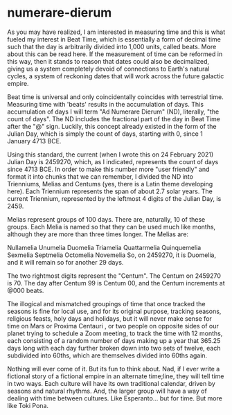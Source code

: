 # numerare-dierum
As you may have realized, I am interested in measuring time and this is what fueled my interest in Beat Time, which is essentially a form of decimal time such that the day is arbitrarily divided into 1,000 units, called beats. More about this can be read here. If the measurement of time can be reformed in this way, then it stands to reason that dates could also be decimalized, giving us a system completely devoid of connections to Earth's natural cycles, a system of reckoning dates that will work across the future galactic empire.

Beat time is universal and only coincidentally coincides with terrestrial time. Measuring time with 'beats' results in the accumulation of days. This accumulation of days I will term "Ad Numerare Dierum" (ND), literally, "the count of days". The ND includes the fractional part of the day in Beat Time after the "@" sign. Luckily, this concept already existed in the form of the Julian Day, which is simply the count of days, starting with 0, since 1 January 4713 BCE.

Using this standard, the current (when I wrote this on 24 February 2021) Julian Day is 2459270, which, as I indicated, represents the count of days since 4713 BCE. In order to make this number more "user friendly" and format it into chunks that we can remember, I divided the ND into Trienniums, Melias and Centums (yes, there is a Latin theme developing here). Each Triennium represents the span of about 2.7 solar years. The current Triennium, represented by the leftmost 4 digits of the Julian Day, is 2459.

Melias represent groups of 100 days. There are, naturally, 10 of these groups. Each Melia is named so that they can be used much like months, although they are more than three times longer. The Melias are:

Nullamelia
Unumelia
Duomelia
Triamelia
Quattarmelia
Quinquemelia
Sexmelia
Septmelia
Octomelia
Novemelia
So, on 2459270, it is Duomelia, and it will remain so for another 29 days.

The two rightmost digits represent the "Centum". The Centum on 2459270 is 70. The day after Centum 99 is Centum 00, and the Centum increments at @000 beats.

The illogical and mismatched groupings of time that once tracked the seasons is fine for local use, and for its original purpose, tracking seasons, religious feasts, holy days and holidays, but it will never make sense for time on Mars or Proxima Centauri , or two people on opposite sides of our planet trying to schedule a Zoom meeting, to track the time with 12 months, each consisting of a random number of days making up a year that 365.25 days long with each day further broken down into two sets of twelve, each subdivided into 60ths, which are themselves divided into 60ths again.

Nothing will ever come of it. But its fun to think about. Nad, if I ever write a fictional story of a fictional empire in an alternate time;line, they will tell time in two ways. Each culture will have its own traditional calendar, driven by seasons and natural rhythms. And, the larger group will have a way of dealing with time between cultures. Like Esperanto... but for time. But more like Toki Pona.
